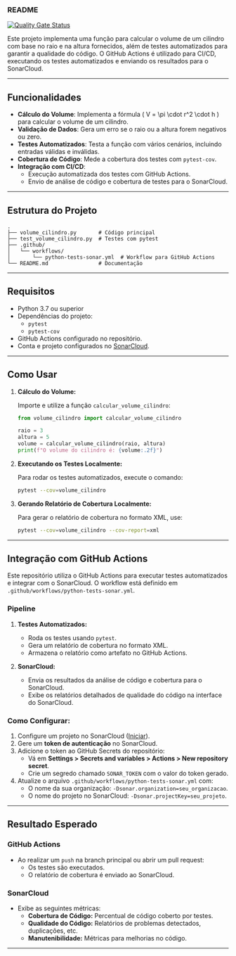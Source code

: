 ### README
[![Quality Gate Status](https://sonarcloud.io/api/project_badges/measure?project=paulossjunior_calculovolume&metric=alert_status)](https://sonarcloud.io/summary/new_code?id=paulossjunior_calculovolume)


Este projeto implementa uma função para calcular o volume de um cilindro com base no raio e na altura fornecidos, além de testes automatizados para garantir a qualidade do código. O GitHub Actions é utilizado para CI/CD, executando os testes automatizados e enviando os resultados para o SonarCloud.

---

## Funcionalidades

- **Cálculo do Volume**: Implementa a fórmula \( V = \pi \cdot r^2 \cdot h \) para calcular o volume de um cilindro.
- **Validação de Dados**: Gera um erro se o raio ou a altura forem negativos ou zero.
- **Testes Automatizados**: Testa a função com vários cenários, incluindo entradas válidas e inválidas.
- **Cobertura de Código**: Mede a cobertura dos testes com `pytest-cov`.
- **Integração com CI/CD**: 
  - Execução automatizada dos testes com GitHub Actions.
  - Envio de análise de código e cobertura de testes para o SonarCloud.

---

## Estrutura do Projeto

```
.
├── volume_cilindro.py       # Código principal
├── test_volume_cilindro.py  # Testes com pytest
├── .github/
│   └── workflows/
│       └── python-tests-sonar.yml  # Workflow para GitHub Actions
└── README.md                # Documentação
```

---

## Requisitos

- Python 3.7 ou superior
- Dependências do projeto:
  - `pytest`
  - `pytest-cov`
- GitHub Actions configurado no repositório.
- Conta e projeto configurados no [SonarCloud](https://sonarcloud.io/).

---

## Como Usar

1. **Cálculo do Volume:**

   Importe e utilize a função `calcular_volume_cilindro`:

   ```python
   from volume_cilindro import calcular_volume_cilindro

   raio = 3
   altura = 5
   volume = calcular_volume_cilindro(raio, altura)
   print(f"O volume do cilindro é: {volume:.2f}")
   ```

2. **Executando os Testes Localmente:**

   Para rodar os testes automatizados, execute o comando:

   ```bash
   pytest --cov=volume_cilindro
   ```

3. **Gerando Relatório de Cobertura Localmente:**

   Para gerar o relatório de cobertura no formato XML, use:

   ```bash
   pytest --cov=volume_cilindro --cov-report=xml
   ```

---

## Integração com GitHub Actions

Este repositório utiliza o GitHub Actions para executar testes automatizados e integrar com o SonarCloud. O workflow está definido em `.github/workflows/python-tests-sonar.yml`.

### Pipeline

1. **Testes Automatizados:**
   - Roda os testes usando `pytest`.
   - Gera um relatório de cobertura no formato XML.
   - Armazena o relatório como artefato no GitHub Actions.

2. **SonarCloud:**
   - Envia os resultados da análise de código e cobertura para o SonarCloud.
   - Exibe os relatórios detalhados de qualidade do código na interface do SonarCloud.

### Como Configurar:

1. Configure um projeto no SonarCloud ([Iniciar](https://sonarcloud.io/)).
2. Gere um **token de autenticação** no SonarCloud.
3. Adicione o token ao GitHub Secrets do repositório:
   - Vá em **Settings > Secrets and variables > Actions > New repository secret**.
   - Crie um segredo chamado `SONAR_TOKEN` com o valor do token gerado.
4. Atualize o arquivo `.github/workflows/python-tests-sonar.yml` com:
   - O nome da sua organização: `-Dsonar.organization=seu_organizacao`.
   - O nome do projeto no SonarCloud: `-Dsonar.projectKey=seu_projeto`.

---

## Resultado Esperado

### GitHub Actions
- Ao realizar um `push` na branch principal ou abrir um pull request:
  - Os testes são executados.
  - O relatório de cobertura é enviado ao SonarCloud.

### SonarCloud
- Exibe as seguintes métricas:
  - **Cobertura de Código:** Percentual de código coberto por testes.
  - **Qualidade do Código:** Relatórios de problemas detectados, duplicações, etc.
  - **Manutenibilidade:** Métricas para melhorias no código.

---



